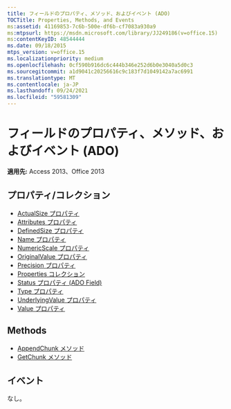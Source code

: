 ```yaml
---
title: フィールドのプロパティ、メソッド、およびイベント (ADO)
TOCTitle: Properties, Methods, and Events
ms:assetid: 41169853-7c6b-500e-df6b-cf7083a930a9
ms:mtpsurl: https://msdn.microsoft.com/library/JJ249186(v=office.15)
ms:contentKeyID: 48544444
ms.date: 09/18/2015
mtps_version: v=office.15
ms.localizationpriority: medium
ms.openlocfilehash: 0cf590b916dc6c444b346e252d6b0e3040a5d0c3
ms.sourcegitcommit: a1d9041c20256616c9c183f7d1049142a7ac6991
ms.translationtype: MT
ms.contentlocale: ja-JP
ms.lasthandoff: 09/24/2021
ms.locfileid: "59581309"
---
```

# <a name="field-properties-methods-and-events-ado"></a>フィールドのプロパティ、メソッド、およびイベント (ADO)

**適用先:** Access 2013、Office 2013

## <a name="propertiescollections"></a>プロパティ/コレクション

- [ActualSize プロパティ](actualsize-property-ado.md)
- [Attributes プロパティ](attributes-property-ado.md)
- [DefinedSize プロパティ](definedsize-property-ado.md)
- [Name プロパティ](name-property-ado.md)
- [NumericScale プロパティ](numericscale-property-ado.md)
- [OriginalValue プロパティ](originalvalue-property-ado.md)
- [Precision プロパティ](precision-property-ado.md)
- [Properties コレクション](properties-collection-ado.md)
- [Status プロパティ (ADO Field)](status-property-ado-field.md)
- [Type プロパティ](type-property-ado.md)
- [UnderlyingValue プロパティ](underlyingvalue-property-ado.md)
- [Value プロパティ](value-property-ado.md)


## <a name="methods"></a>Methods

- [AppendChunk メソッド](appendchunk-method-ado.md)
- [GetChunk メソッド](getchunk-method-ado.md)

## <a name="events"></a>イベント

なし。

